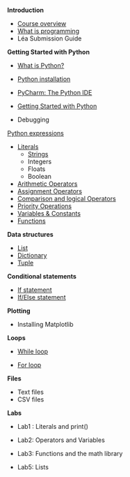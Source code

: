 **Introduction**

- [Course overview]()
- [What is programming](./Notes/WhatIsProgramming)
- Léa Submission Guide

**Getting Started with Python**

- [What is Python?](./Notes/Introduction_to_Python)

- [Python installation](./Notes/Python_Installation)

- [PyCharm: The Python IDE](./Notes/PyCharm_IDE_installation)

- [Getting Started with Python](./Notes/create_new_project)

- Debugging

  

[Python expressions](./Notes/01_Expressions_Intro)

- [Literals](./Notes/01_Expressions_Literals)
  - [Strings](./Notes/01_Expressions_Literals_Strings)
  - Integers
  - Floats
  - Boolean
- [Arithmetic Operators](./Notes/01_Expressions_Operators)
- [Assignment Operators](./Notes/01_Expressions_Operators_Assignment)
- [Comparison and logical Operators](./Notes/01_Expressions_Operators_Logical)
- [Priority Operations](./Notes/01_Expressions_Priority_Operators)
- [Variables & Constants](./Notes/01_Expressions_Variables_Constants)
- [Functions](./Notes/01_Expressions_Functions)

**Data structures**

- [List](./Notes/02_list)
- [Dictionary](./Notes/02_Dictionaries)
- [Tuple](./Notes/02_Tuples)

**Conditional statements**

- [If statement](./Notes/03_Conditions_if)
- [If/Else statement](./Notes/03_Conditions_if-else)

**Plotting**

- Installing Matplotlib

**Loops**

- [While loop](./Notes/04_while_loop)

- [For loop](./Notes/04_For_loop)

  

**Files**

- Text files
- CSV files

**Labs** 

- Lab1 : Literals and print()

- Lab2: Operators and Variables

- Lab3: Functions and the math library

- Lab5: Lists

  











